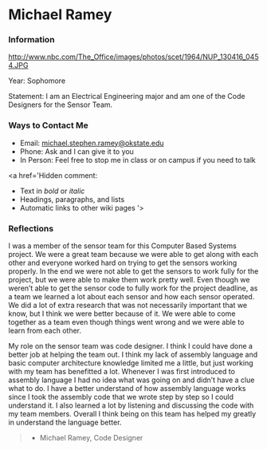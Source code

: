 # Michael Ramey #

### Information ###

http://www.nbc.com/The_Office/images/photos/scet/1964/NUP_130416_0454.JPG

Year: Sophomore

Statement: I am an Electrical Engineering major and am one of the Code Designers for the Sensor Team.


### Ways to Contact Me ###

  * Email: michael.stephen.ramey@okstate.edu
  * Phone: Ask and I can give it to you
  * In Person: Feel free to stop me in class or on campus if you need to talk

<a href='Hidden comment: 
* Text in *bold* or _italic_
* Headings, paragraphs, and lists
* Automatic links to other wiki pages
'></a>

### Reflections ###

I was a member of the sensor team for this Computer Based Systems
project.  We were a great team because we were able to get along with
each other and everyone worked hard on trying to get the sensors
working properly.  In the end we were not able to get the sensors to
work fully for the project, but we were able to make them work pretty
well.  Even though we weren’t able to get the sensor code to fully work
for the project deadline, as a team we learned a lot about each sensor
and how each sensor operated.  We did a lot of extra research that was
not necessarily important that we know, but I think we were better
because of it.  We were able to come together as a team even though
things went wrong and we were able to learn from each other.

My role on the sensor team was code designer.  I think I could have
done a better job at helping the team out.  I think my lack of assembly
language and basic computer architecture knowledge limited me a little,
but just working with my team has benefitted a lot.  Whenever I was
first introduced to assembly language I had no idea what was going on
and didn’t have a clue what to do.  I have a better understand of how
assembly language works since I took the assembly code that we wrote
step by step so I could understand it.  I also learned a lot by
listening and discussing the code with my team members.  Overall I
think being on this team has helped my greatly in understand the
language better.

> - Michael Ramey, Code Designer